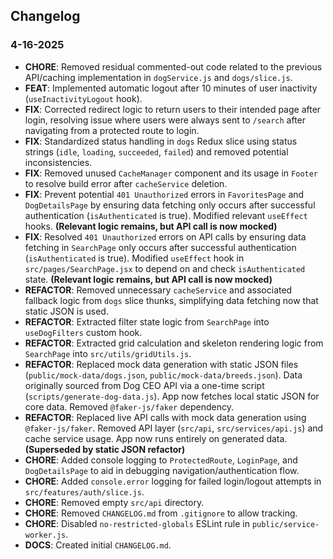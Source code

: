 ## Changelog

### 4-16-2025

- **CHORE**: Removed residual commented-out code related to the previous API/caching implementation in `dogService.js` and `dogs/slice.js`.
- **FEAT**: Implemented automatic logout after 10 minutes of user inactivity (`useInactivityLogout` hook).
- **FIX**: Corrected redirect logic to return users to their intended page after login, resolving issue where users were always sent to `/search` after navigating from a protected route to login.
- **FIX**: Standardized status handling in `dogs` Redux slice using status strings (`idle`, `loading`, `succeeded`, `failed`) and removed potential inconsistencies.
- **FIX**: Removed unused `CacheManager` component and its usage in `Footer` to resolve build error after `cacheService` deletion.
- **FIX**: Prevent potential `401 Unauthorized` errors in `FavoritesPage` and `DogDetailsPage` by ensuring data fetching only occurs after successful authentication (`isAuthenticated` is true). Modified relevant `useEffect` hooks. **(Relevant logic remains, but API call is now mocked)**
- **FIX**: Resolved `401 Unauthorized` errors on API calls by ensuring data fetching in `SearchPage` only occurs after successful authentication (`isAuthenticated` is true). Modified `useEffect` hook in `src/pages/SearchPage.jsx` to depend on and check `isAuthenticated` state. **(Relevant logic remains, but API call is now mocked)**
- **REFACTOR**: Removed unnecessary `cacheService` and associated fallback logic from `dogs` slice thunks, simplifying data fetching now that static JSON is used.
- **REFACTOR**: Extracted filter state logic from `SearchPage` into `useDogFilters` custom hook.
- **REFACTOR**: Extracted grid calculation and skeleton rendering logic from `SearchPage` into `src/utils/gridUtils.js`.
- **REFACTOR**: Replaced mock data generation with static JSON files (`public/mock-data/dogs.json`, `public/mock-data/breeds.json`). Data originally sourced from Dog CEO API via a one-time script (`scripts/generate-dog-data.js`). App now fetches local static JSON for core data. Removed `@faker-js/faker` dependency.
- **REFACTOR**: Replaced live API calls with mock data generation using `@faker-js/faker`. Removed API layer (`src/api`, `src/services/api.js`) and cache service usage. App now runs entirely on generated data. **(Superseded by static JSON refactor)**
- **CHORE**: Added console logging to `ProtectedRoute`, `LoginPage`, and `DogDetailsPage` to aid in debugging navigation/authentication flow.
- **CHORE**: Added `console.error` logging for failed login/logout attempts in `src/features/auth/slice.js`.
- **CHORE**: Removed empty `src/api` directory.
- **CHORE**: Removed `CHANGELOG.md` from `.gitignore` to allow tracking.
- **CHORE**: Disabled `no-restricted-globals` ESLint rule in `public/service-worker.js`.
- **DOCS**: Created initial `CHANGELOG.md`. 